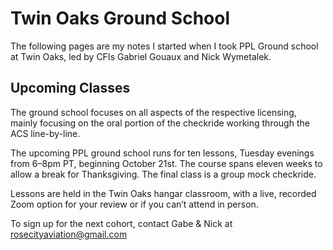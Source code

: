 # Twin Oaks Ground School

The following pages are my notes I started when I took PPL Ground school at Twin Oaks, led by CFIs Gabriel Gouaux and Nick Wymetalek.

## Upcoming Classes

The ground school focuses on all aspects of the respective licensing, mainly focusing on the oral portion of the checkride working through the ACS line-by-line.

The upcoming PPL ground school runs for ten lessons, Tuesday evenings from 6–8pm PT, beginning October 21st. The course spans eleven weeks to allow a break for Thanksgiving. The final class is a group mock checkride.

Lessons are held in the Twin Oaks hangar classroom, with a live, recorded Zoom option for your review or if you can’t attend in person.

To sign up for the next cohort, contact Gabe & Nick at [rosecityaviation@gmail.com](mailto:rosecityaviation@gmail.com?subject=Twin%20Oaks%20Ground%20School&body=Hi%20Gabe%20and%20Nick,%0D%0A%0D%0A%0D%0AI'm%20in%20for%20ground%20school%20starting%20October.%20See%20you%20then!%0D%0A%0D%0A-or-%0D%0A%0D%0APlease%20let%20me%20know%20when%20the%20next%20ground%20school%20is%20happening.%20I'd%20love%20to%20sign%20up!%0D%0A%0D%0A✨%20Your%20Name%20✨)

